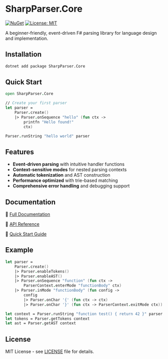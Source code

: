 # SharpParser.Core

[![NuGet](https://img.shields.io/nuget/v/SharpParser.Core.svg)](https://www.nuget.org/packages/SharpParser.Core/)
[![License: MIT](https://img.shields.io/badge/License-MIT-yellow.svg)](https://opensource.org/licenses/MIT)

A beginner-friendly, event-driven F# parsing library for language design and implementation.

## Installation

```bash
dotnet add package SharpParser.Core
```

## Quick Start

```fsharp
open SharpParser.Core

// Create your first parser
let parser =
    Parser.create()
    |> Parser.onSequence "hello" (fun ctx ->
        printfn "Hello found!"
        ctx)

Parser.runString "hello world" parser
```

## Features

- **Event-driven parsing** with intuitive handler functions
- **Context-sensitive modes** for nested parsing contexts
- **Automatic tokenization** and AST construction
- **Performance optimized** with trie-based matching
- **Comprehensive error handling** and debugging support

## Documentation

📖 [Full Documentation](https://github.com/alexzzzs/SharpParser.Core)

🔧 [API Reference](https://github.com/alexzzzs/SharpParser.Core/blob/master/docs/API.md)

🚀 [Quick Start Guide](https://github.com/alexzzzs/SharpParser.Core/blob/master/docs/QuickStart.md)

## Example

```fsharp
let parser =
    Parser.create()
    |> Parser.enableTokens()
    |> Parser.enableAST()
    |> Parser.onSequence "function" (fun ctx ->
        ParserContext.enterMode "functionBody" ctx)
    |> Parser.inMode "functionBody" (fun config ->
        config
        |> Parser.onChar '{' (fun ctx -> ctx)
        |> Parser.onChar '}' (fun ctx -> ParserContext.exitMode ctx))

let context = Parser.runString "function test() { return 42 }" parser
let tokens = Parser.getTokens context
let ast = Parser.getAST context
```

## License

MIT License - see [LICENSE](https://github.com/alexzzzs/SharpParser.Core/blob/master/LICENSE) file for details.